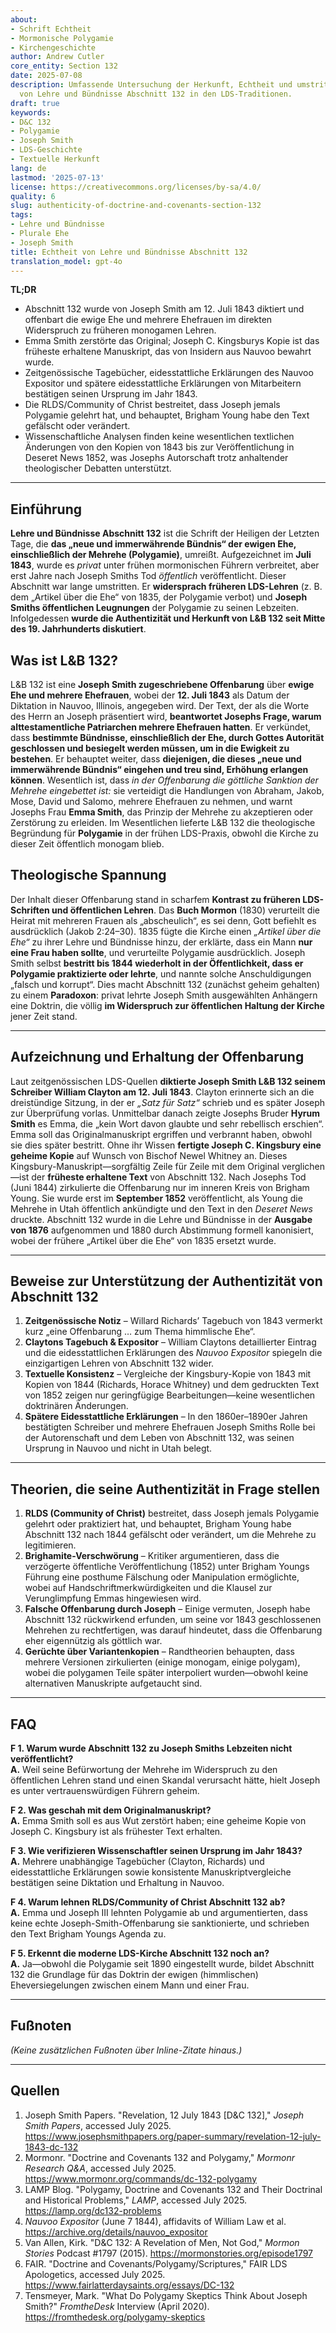 ```yaml
---
about:
- Schrift Echtheit
- Mormonische Polygamie
- Kirchengeschichte
author: Andrew Cutler
core_entity: Section 132
date: 2025-07-08
description: Umfassende Untersuchung der Herkunft, Echtheit und umstrittenen Ursprünge
  von Lehre und Bündnisse Abschnitt 132 in den LDS-Traditionen.
draft: true
keywords:
- D&C 132
- Polygamie
- Joseph Smith
- LDS-Geschichte
- Textuelle Herkunft
lang: de
lastmod: '2025-07-13'
license: https://creativecommons.org/licenses/by-sa/4.0/
quality: 6
slug: authenticity-of-doctrine-and-covenants-section-132
tags:
- Lehre und Bündnisse
- Plurale Ehe
- Joseph Smith
title: Echtheit von Lehre und Bündnisse Abschnitt 132
translation_model: gpt-4o
---
```


**TL;DR** <!-- ≤ 100 words, 3–7 bullets -->

- Abschnitt 132 wurde von Joseph Smith am 12. Juli 1843 diktiert und offenbart die ewige Ehe und mehrere Ehefrauen im direkten Widerspruch zu früheren monogamen Lehren.
- Emma Smith zerstörte das Original; Joseph C. Kingsburys Kopie ist das früheste erhaltene Manuskript, das von Insidern aus Nauvoo bewahrt wurde.
- Zeitgenössische Tagebücher, eidesstattliche Erklärungen des Nauvoo Expositor und spätere eidesstattliche Erklärungen von Mitarbeitern bestätigen seinen Ursprung im Jahr 1843.
- Die RLDS/Community of Christ bestreitet, dass Joseph jemals Polygamie gelehrt hat, und behauptet, Brigham Young habe den Text gefälscht oder verändert.
- Wissenschaftliche Analysen finden keine wesentlichen textlichen Änderungen von den Kopien von 1843 bis zur Veröffentlichung in Deseret News 1852, was Josephs Autorschaft trotz anhaltender theologischer Debatten unterstützt.

---

## Einführung

**Lehre und Bündnisse Abschnitt 132** ist die Schrift der Heiligen der Letzten Tage, die **das „neue und immerwährende Bündnis“ der ewigen Ehe, einschließlich der Mehrehe (Polygamie)**, umreißt. Aufgezeichnet im **Juli 1843**, wurde es *privat* unter frühen mormonischen Führern verbreitet, aber erst Jahre nach Joseph Smiths Tod *öffentlich* veröffentlicht. Dieser Abschnitt war lange umstritten. Er **widersprach früheren LDS-Lehren** (z. B. dem „Artikel über die Ehe“ von 1835, der Polygamie verbot) und **Joseph Smiths öffentlichen Leugnungen** der Polygamie zu seinen Lebzeiten. Infolgedessen **wurde die Authentizität und Herkunft von L&B 132 seit Mitte des 19. Jahrhunderts diskutiert**.

## Was ist L&B 132?

L&B 132 ist eine **Joseph Smith zugeschriebene Offenbarung** über **ewige Ehe und mehrere Ehefrauen**, wobei der **12. Juli 1843** als Datum der Diktation in Nauvoo, Illinois, angegeben wird. Der Text, der als die Worte des Herrn an Joseph präsentiert wird, **beantwortet Josephs Frage, warum alttestamentliche Patriarchen mehrere Ehefrauen hatten**. Er verkündet, dass **bestimmte Bündnisse, einschließlich der Ehe, durch Gottes Autorität geschlossen und besiegelt werden müssen, um in die Ewigkeit zu bestehen**. Er behauptet weiter, dass **diejenigen, die dieses „neue und immerwährende Bündnis“ eingehen und treu sind, Erhöhung erlangen können**. Wesentlich ist, dass *in der Offenbarung die göttliche Sanktion der Mehrehe eingebettet ist:* sie verteidigt die Handlungen von Abraham, Jakob, Mose, David und Salomo, mehrere Ehefrauen zu nehmen, und warnt Josephs Frau **Emma Smith**, das Prinzip der Mehrehe zu akzeptieren oder Zerstörung zu erleiden. Im Wesentlichen lieferte L&B 132 die theologische Begründung für **Polygamie** in der frühen LDS-Praxis, obwohl die Kirche zu dieser Zeit öffentlich monogam blieb.

## Theologische Spannung

Der Inhalt dieser Offenbarung stand in scharfem **Kontrast zu früheren LDS-Schriften und öffentlichen Lehren**. Das **Buch Mormon** (1830) verurteilt die Heirat mit mehreren Frauen als „abscheulich“, es sei denn, Gott befiehlt es ausdrücklich (Jakob 2:24–30). 1835 fügte die Kirche einen *„Artikel über die Ehe“* zu ihrer Lehre und Bündnisse hinzu, der erklärte, dass ein Mann **nur eine Frau haben sollte**, und verurteilte Polygamie ausdrücklich. Joseph Smith selbst **bestritt bis 1844 wiederholt in der Öffentlichkeit, dass er Polygamie praktizierte oder lehrte**, und nannte solche Anschuldigungen „falsch und korrupt“. Dies macht Abschnitt 132 (zunächst geheim gehalten) zu einem **Paradoxon**: privat lehrte Joseph Smith ausgewählten Anhängern eine Doktrin, die völlig **im Widerspruch zur öffentlichen Haltung der Kirche** jener Zeit stand.

---

## Aufzeichnung und Erhaltung der Offenbarung

Laut zeitgenössischen LDS-Quellen **diktierte Joseph Smith L&B 132 seinem Schreiber William Clayton am 12. Juli 1843**. Clayton erinnerte sich an die dreistündige Sitzung, in der er *„Satz für Satz“* schrieb und es später Joseph zur Überprüfung vorlas. Unmittelbar danach zeigte Josephs Bruder **Hyrum Smith** es Emma, die „kein Wort davon glaubte und sehr rebellisch erschien“. Emma soll das Originalmanuskript ergriffen und verbrannt haben, obwohl sie dies später bestritt. Ohne ihr Wissen **fertigte Joseph C. Kingsbury eine geheime Kopie** auf Wunsch von Bischof Newel Whitney an. Dieses Kingsbury-Manuskript—sorgfältig Zeile für Zeile mit dem Original verglichen—ist der **früheste erhaltene Text** von Abschnitt 132. Nach Josephs Tod (Juni 1844) zirkulierte die Offenbarung nur im inneren Kreis von Brigham Young. Sie wurde erst im **September 1852** veröffentlicht, als Young die Mehrehe in Utah öffentlich ankündigte und den Text in den *Deseret News* druckte. Abschnitt 132 wurde in die Lehre und Bündnisse in der **Ausgabe von 1876** aufgenommen und 1880 durch Abstimmung formell kanonisiert, wobei der frühere „Artikel über die Ehe“ von 1835 ersetzt wurde.

---

## Beweise zur Unterstützung der Authentizität von Abschnitt 132

1. **Zeitgenössische Notiz** – Willard Richards’ Tagebuch von 1843 vermerkt kurz „eine Offenbarung … zum Thema himmlische Ehe“.  
2. **Claytons Tagebuch & Expositor** – William Claytons detaillierter Eintrag und die eidesstattlichen Erklärungen des *Nauvoo Expositor* spiegeln die einzigartigen Lehren von Abschnitt 132 wider.  
3. **Textuelle Konsistenz** – Vergleiche der Kingsbury-Kopie von 1843 mit Kopien von 1844 (Richards, Horace Whitney) und dem gedruckten Text von 1852 zeigen nur geringfügige Bearbeitungen—keine wesentlichen doktrinären Änderungen.  
4. **Spätere Eidesstattliche Erklärungen** – In den 1860er–1890er Jahren bestätigten Schreiber und mehrere Ehefrauen Joseph Smiths Rolle bei der Autorenschaft und dem Leben von Abschnitt 132, was seinen Ursprung in Nauvoo und nicht in Utah belegt.

---

## Theorien, die seine Authentizität in Frage stellen

1. **RLDS (Community of Christ)** bestreitet, dass Joseph jemals Polygamie gelehrt oder praktiziert hat, und behauptet, Brigham Young habe Abschnitt 132 nach 1844 gefälscht oder verändert, um die Mehrehe zu legitimieren. 
2. **Brighamite-Verschwörung** – Kritiker argumentieren, dass die verzögerte öffentliche Veröffentlichung (1852) unter Brigham Youngs Führung eine posthume Fälschung oder Manipulation ermöglichte, wobei auf Handschriftmerkwürdigkeiten und die Klausel zur Verunglimpfung Emmas hingewiesen wird. 
3. **Falsche Offenbarung durch Joseph** – Einige vermuten, Joseph habe Abschnitt 132 rückwirkend erfunden, um seine vor 1843 geschlossenen Mehrehen zu rechtfertigen, was darauf hindeutet, dass die Offenbarung eher eigennützig als göttlich war. 
4. **Gerüchte über Variantenkopien** – Randtheorien behaupten, dass mehrere Versionen zirkulierten (einige monogam, einige polygam), wobei die polygamen Teile später interpoliert wurden—obwohl keine alternativen Manuskripte aufgetaucht sind.

---

## FAQ

**F 1. Warum wurde Abschnitt 132 zu Joseph Smiths Lebzeiten nicht veröffentlicht?**  
**A.** Weil seine Befürwortung der Mehrehe im Widerspruch zu den öffentlichen Lehren stand und einen Skandal verursacht hätte, hielt Joseph es unter vertrauenswürdigen Führern geheim.  

**F 2. Was geschah mit dem Originalmanuskript?**  
**A.** Emma Smith soll es aus Wut zerstört haben; eine geheime Kopie von Joseph C. Kingsbury ist als frühester Text erhalten.  

**F 3. Wie verifizieren Wissenschaftler seinen Ursprung im Jahr 1843?**  
**A.** Mehrere unabhängige Tagebücher (Clayton, Richards) und eidesstattliche Erklärungen sowie konsistente Manuskriptvergleiche bestätigen seine Diktation und Erhaltung in Nauvoo.  

**F 4. Warum lehnen RLDS/Community of Christ Abschnitt 132 ab?**  
**A.** Emma und Joseph III lehnten Polygamie ab und argumentierten, dass keine echte Joseph-Smith-Offenbarung sie sanktionierte, und schrieben den Text Brigham Youngs Agenda zu.  

**F 5. Erkennt die moderne LDS-Kirche Abschnitt 132 noch an?**  
**A.** Ja—obwohl die Polygamie seit 1890 eingestellt wurde, bildet Abschnitt 132 die Grundlage für das Doktrin der ewigen (himmlischen) Eheversiegelungen zwischen einem Mann und einer Frau.

---

## Fußnoten

*(Keine zusätzlichen Fußnoten über Inline-Zitate hinaus.)*

---

## Quellen

1. Joseph Smith Papers. "Revelation, 12 July 1843 [D&C 132]," *Joseph Smith Papers*, accessed July 2025. <https://www.josephsmithpapers.org/paper-summary/revelation-12-july-1843-dc-132> 
2. Mormonr. "Doctrine and Covenants 132 and Polygamy," *Mormonr Research Q&A*, accessed July 2025. <https://www.mormonr.org/commands/dc-132-polygamy> 
3. LAMP Blog. "Polygamy, Doctrine and Covenants 132 and Their Doctrinal and Historical Problems," *LAMP*, accessed July 2025. <https://lamp.org/dc132-problems> 
4. *Nauvoo Expositor* (June 7 1844), affidavits of William Law et al. <https://archive.org/details/nauvoo_expositor> 
5. Van Allen, Kirk. "D&C 132: A Revelation of Men, Not God," *Mormon Stories* Podcast #1797 (2015). <https://mormonstories.org/episode1797> 
6. FAIR. "Doctrine and Covenants/Polygamy/Scriptures," FAIR LDS Apologetics, accessed July 2025. <https://www.fairlatterdaysaints.org/essays/DC-132> 
7. Tensmeyer, Mark. "What Do Polygamy Skeptics Think About Joseph Smith?" *FromtheDesk* Interview (April 2020). <https://fromthedesk.org/polygamy-skeptics>